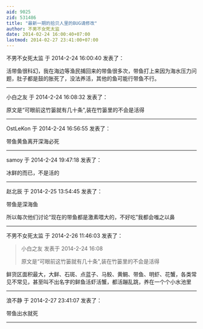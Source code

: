 ```yaml
---
aid: 9025
zid: 531486
title: "最新一期的拾贝人里的BUG请修改"
author: 不男不女死太监
date: 2014-02-24 16:00:40+07:00
lastmod: 2014-02-27 23:41:00+07:00
---
```


不男不女死太监 于 2014-2-24 16:00:40 发表了：

活带鱼很科幻，我在海边等渔民捕回来的带鱼很多次，带鱼打上来因为海水压力问题，肚子都是鼓的胀死了，没法养活，其他的鱼可能行带鱼不行。

---

小白之友 于 2014-2-24 16:08:32 发表了：

原文是“可眼前这竹篓就有几十条",装在竹篓里的不会是活得

---

OstLeKon 于 2014-2-24 16:56:55 发表了：

带鱼黄鱼离开深海必死

---

samoy 于 2014-2-24 19:47:18 发表了：

冰鲜的而已，不是活的

---

赵北辰 于 2014-2-25 13:54:45 发表了：

带鱼是深海鱼

所以每次他们讨论“现在的带鱼都是激素喂大的，不好吃”我都会嗤之以鼻

---

不男不女死太监 于 2014-2-26 11:46:03 发表了：

> 小白之友 发表于 2014-2-24 16:08
>
> 原文是“可眼前这竹篓就有几十条",装在竹篓里的不会是活得

鲜货区面积最大，大鲜、石斑、点蓝子、马鲛、黄鲷、带鱼、明虾、花蟹，各类常见不常见，甚至叫不出名字的鲜鱼活虾活蟹，都活蹦乱跳，养在一个个小水池里

---

浪不静 于 2014-2-27 23:41:07 发表了：

带鱼出水就死

---
